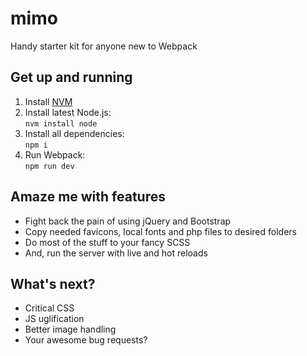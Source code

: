# mimo

Handy starter kit for anyone new to Webpack

## Get up and running

1. Install [NVM](https://github.com/nvm-sh/nvm#installing-and-updating)
2. Install latest Node.js:  
   `nvm install node`
3. Install all dependencies:  
   `npm i`
4. Run Webpack:  
   `npm run dev`

## Amaze me with features

- Fight back the pain of using jQuery and Bootstrap
- Copy needed favicons, local fonts and php files to desired folders
- Do most of the stuff to your fancy SCSS
- And, run the server with live and hot reloads

## What's next?

- Critical CSS
- JS uglification
- Better image handling
- Your awesome bug requests?
